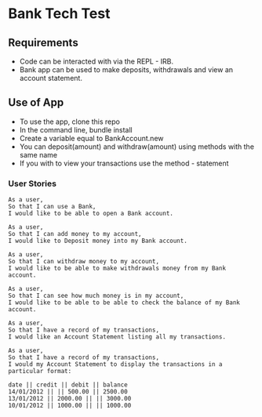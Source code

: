 # Bank Tech Test

## Requirements

* Code can be interacted with via the REPL - IRB.
* Bank app can be used to make deposits, withdrawals and view an account statement. 

## Use of App

* To use the app, clone this repo
* In the command line, bundle install
* Create a variable equal to BankAccount.new
* You can deposit(amount) and withdraw(amount) using methods with the same name
* If you with to view your transactions use the method - statement

### User Stories
```
As a user, 
So that I can use a Bank,
I would like to be able to open a Bank account.
```
```
As a user, 
So that I can add money to my account,
I would like to Deposit money into my Bank account.
```
```
As a user, 
So that I can withdraw money to my account,
I would like to be able to make withdrawals money from my Bank account.
```
```
As a user, 
So that I can see how much money is in my account,
I would like to be able to be able to check the balance of my Bank account.
```
```
As a user, 
So that I have a record of my transactions,
I would like an Account Statement listing all my transactions.
```
```
As a user, 
So that I have a record of my transactions,
I would my Account Statement to display the transactions in a particular format:

date || credit || debit || balance
14/01/2012 || || 500.00 || 2500.00
13/01/2012 || 2000.00 || || 3000.00
10/01/2012 || 1000.00 || || 1000.00
```
